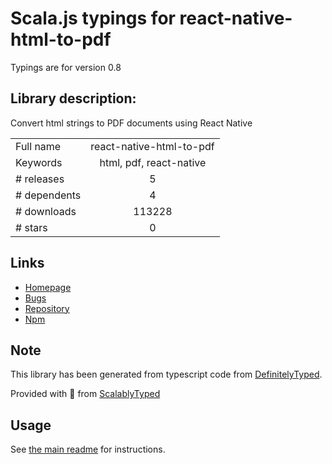 
# Scala.js typings for react-native-html-to-pdf

Typings are for version 0.8

## Library description:
Convert html strings to PDF documents using React Native

|                    |                 |
| ------------------ | :-------------: |
| Full name          | react-native-html-to-pdf |
| Keywords           | html, pdf, react-native |
| # releases         | 5 |
| # dependents       | 4 |
| # downloads        | 113228 |
| # stars            | 0 |

## Links
- [Homepage](https://github.com/christopherdro/react-native-html-to-pdf)
- [Bugs](https://github.com/christopherdro/react-native-html-to-pdf/issues)
- [Repository](https://github.com/christopherdro/react-native-html-to-pdf)
- [Npm](https://www.npmjs.com/package/react-native-html-to-pdf)
    


## Note
This library has been generated from typescript code from [DefinitelyTyped](https://definitelytyped.org).

Provided with :purple_heart: from [ScalablyTyped](https://github.com/oyvindberg/ScalablyTyped)

## Usage
See [the main readme](../../readme.md) for instructions.


